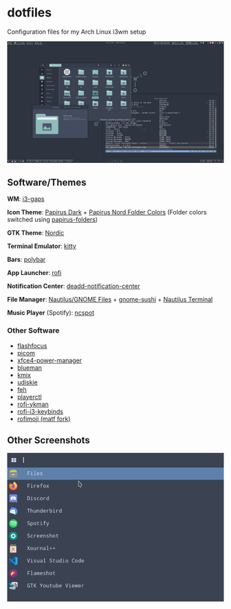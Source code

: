 # dotfiles

Configuration files for my Arch Linux i3wm setup

![screenshot](dotfiles.png)

## Software/Themes

**WM**: [i3-gaps](https://github.com/Airblader/i3)

**Icon Theme**: [Papirus Dark](https://github.com/PapirusDevelopmentTeam/papirus-icon-theme) + [Papirus Nord Folder Colors](https://github.com/Adapta-Projects/Papirus-Nord) (Folder colors switched using [papirus-folders](https://github.com/PapirusDevelopmentTeam/papirus-folders))

**GTK Theme**: [Nordic](https://github.com/EliverLara/Nordic/tree/v1.9.0)

**Terminal Emulator**: [kitty](https://sw.kovidgoyal.net/kitty/)

**Bars**: [polybar](https://github.com/polybar/polybar)

**App Launcher**: [rofi](https://archlinux.org/packages/community/x86_64/rofi/)

**Notification Center**: [deadd-notification-center](https://github.com/phuhl/linux_notification_center)

**File Manager**: [Nautilus/GNOME Files](https://gitlab.gnome.org/GNOME/nautilus) + [gnome-sushi](https://gitlab.gnome.org/GNOME/sushi) + [Nautilus Terminal](https://github.com/flozz/nautilus-terminal)

**Music Player** (Spotify): [ncspot](https://github.com/hrkfdn/ncspot)

### Other Software

* [flashfocus](https://github.com/fennerm/flashfocus)
* [picom](https://archlinux.org/packages/community/x86_64/picom/)
* [xfce4-power-manager](https://archlinux.org/packages/extra/x86_64/xfce4-power-manager/)
* [blueman](https://github.com/blueman-project/blueman)
* [kmix](https://archlinux.org/packages/extra/x86_64/kmix/)
* [udiskie](https://archlinux.org/packages/community/any/udiskie/)
* [feh](https://archlinux.org/packages/extra/x86_64/feh/)
* [playerctl](https://archlinux.org/packages/community/x86_64/playerctl/)
* [rofi-ykman](https://github.com/nukeop/rofi-ykman)
* [rofi-i3-keybinds](https://github.com/UserBlackBox/rofi-i3-keybinds)
* [rofimoji (matf fork)](https://git.teknik.io/matf/rofimoji/)

## Other Screenshots

![rofi](rofi.png)